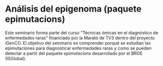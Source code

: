 # Análisis del epigenoma (paquete epimutacions)

Este seminario forma parte del curso "Técnicas ómicas en el diagnóstico de enfermedades raras" financiado por la Marató de TV3 dentro del proyecto iGenCO. El objetivo del seminario es comprender porqué se estudian las epimutaciones para diagnosticar enfermedades raras y como se pueden detectar a partir del paquete _epimutacions_ desarrollado por el BRGE (ISGlobal).


